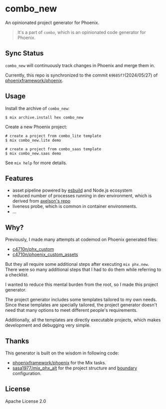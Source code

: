 # combo_new

An opinionated project generator for Phoenix.

> It's a part of `combo`, which is an opinionated code generator for Phoenix.

## Sync Status

`combo_new` will continuously track changes in Phoenix and merge them in.

Currently, this repo is synchronized to the commit `69685f7`(2024/05/27) of [phoenixframework/phoenix](https://github.com/phoenixframework/phoenix).

## Usage

Install the archive of `combo_new`:

```
$ mix archive.install hex combo_new
```

Create a new Phoenix project:

```
# create a project from combo_lite template
$ mix combo_new.lite demo

# create a project from combo_saas template
$ mix combo_new.saas demo
```

See `mix help` for more details.

## Features

- asset pipeline powered by [esbuild](https://esbuild.github.io/) and Node.js ecosystem
- reduced number of processes running in dev environment, which is derived from [axelson's repo](https://github.com/axelson/hello_phoenix/pull/1)
- liveness probe, which is common in container environments.
- ...

## Why?

Previously, I made many attempts at codemod on Phoenix generated files:

- [c4710n/phx_custom](https://github.com/c4710n/phx_custom)
- [c4710n/phoenix_custom_assets](https://github.com/c4710n/phoenix_custom_assets)

But they all require some additional steps after executing `mix phx.new`. There were so many additional steps that I had to do them while referring to a checklist.

I wanted to reduce this mental burden from the root, so I made this project generator.

The project generator includes some templates tailored to my own needs. Since these templates are specially tailored, the project generator doesn't need that many options to meet different people's requirements.

Additionally, all the templates are directly executable projects, which makes development and debugging very simple.

## Thanks

This generator is built on the wisdom in following code:

- [phoenixframework/phoenix](https://github.com/phoenixframework/phoenix) for the Mix tasks.
- [sasa1977/mix_phx_alt](https://github.com/sasa1977/mix_phx_alt) for the project structure and [boundary](https://github.com/sasa1977/boundary) configuration.

## License

Apache License 2.0
